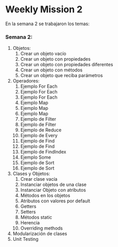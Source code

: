 # Weekly Mission 2

En la semana 2 se trabajaron los temas:

### Semana 2:

1. Objetos:
    1. Crear un objeto vacío
    2. Crear un objeto con propiedades
    3. Crear un objeto con propiedades diferentes
    4. Crear un objeto con métodos
    5. Crear un objeto que reciba parámetros
2. Operadores:
    1. Ejemplo For Each
    2. Ejemplo For Each
    3. Ejemplo For Each
    4. Ejemplo Map
    5. Ejemplo Map
    6. Ejemplo Map
    7. Ejemplo de Filter
    8. Ejemplo de Filter
    9. Ejemplo de Reduce
    10. Ejemplo de Every
    11. Ejemplo de Find
    12. Ejemplo de Find
    13. Ejemplo de FindIndex
    14. Ejemplo Some
    15. Ejemplo de Sort
    16. Ejemplo de Sort
3. Clases y Objetos:
    1. Crear clase vacía
    2. Instanciar objetos de una clase
    3. Instanciar Objeto con atributos
    4. Métodos en los objetos
    5. Atributos con valores por default
    6. Getters
    7. Setters
    8. Métodos static
    9. Herencia
    10. Overriding methods
4. Modularización de clases
5. Unit Testing